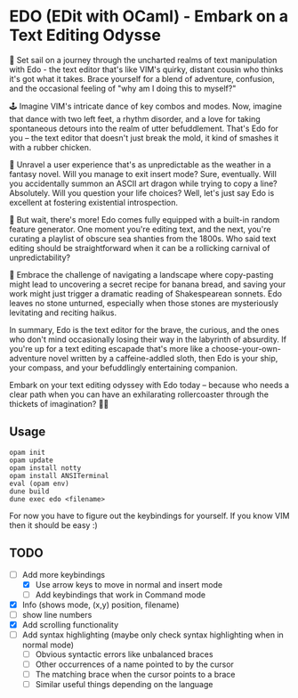 # EDO (EDit with OCaml) - Embark on a Text Editing Odysse

🚀 Set sail on a journey through the uncharted realms of text manipulation with
Edo - the text editor that's like VIM's quirky, distant cousin who thinks it's
got what it takes. Brace yourself for a blend of adventure, confusion, and the
occasional feeling of "why am I doing this to myself?"

🕹️ Imagine VIM's intricate dance of key combos and modes. Now, imagine that
dance with two left feet, a rhythm disorder, and a love for taking spontaneous
detours into the realm of utter befuddlement. That's Edo for you – the text
editor that doesn't just break the mold, it kind of smashes it with a rubber
chicken.

🧩 Unravel a user experience that's as unpredictable as the weather in a fantasy
novel. Will you manage to exit insert mode? Sure, eventually. Will you
accidentally summon an ASCII art dragon while trying to copy a line? Absolutely.
Will you question your life choices? Well, let's just say Edo is excellent at
fostering existential introspection.

🎉 But wait, there's more! Edo comes fully equipped with a built-in random
feature generator. One moment you're editing text, and the next, you're curating
a playlist of obscure sea shanties from the 1800s. Who said text editing should
be straightforward when it can be a rollicking carnival of unpredictability?

🤯 Embrace the challenge of navigating a landscape where copy-pasting might lead
to uncovering a secret recipe for banana bread, and saving your work might just
trigger a dramatic reading of Shakespearean sonnets. Edo leaves no stone
unturned, especially when those stones are mysteriously levitating and reciting
haikus.

In summary, Edo is the text editor for the brave, the curious, and the ones who
don't mind occasionally losing their way in the labyrinth of absurdity. If
you're up for a text editing escapade that's more like a
choose-your-own-adventure novel written by a caffeine-addled sloth, then Edo is
your ship, your compass, and your befuddlingly entertaining companion.

Embark on your text editing odyssey with Edo today – because who needs a clear
path when you can have an exhilarating rollercoaster through the thickets of
imagination? 🌌📜

## Usage
```
opam init
opam update
opam install notty
opam install ANSITerminal
eval (opam env)
dune build
dune exec edo <filename>
```
For now you have to figure out the keybindings for yourself. If you know VIM
then it should be easy :)

## TODO

- [ ] Add more keybindings
  - [x] Use arrow keys to move in normal and insert mode
  - [ ] Add keybindings that work in Command mode
- [x] Info (shows mode, (x,y) position, filename)
- [ ] show line numbers
- [x] Add scrolling functionality
- [ ] Add syntax highlighting (maybe only check syntax highlighting when in
  normal mode)
  - [ ] Obvious syntactic errors like unbalanced braces
  - [ ] Other occurrences of a name pointed to by the cursor
  - [ ] The matching brace when the cursor points to a brace
  - [ ] Similar useful things depending on the language
